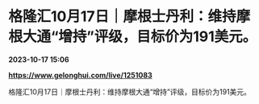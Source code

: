 # 格隆汇10月17日｜摩根士丹利：维持摩根大通“增持”评级，目标价为191美元。

**2023-10-17 15:06**

**https://www.gelonghui.com/live/1251083**

格隆汇10月17日｜摩根士丹利：维持摩根大通“增持”评级，目标价为191美元。